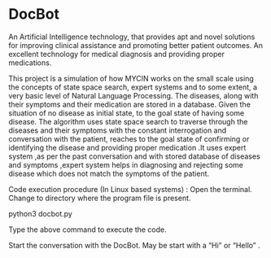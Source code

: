 # DocBot

An  Artificial Intelligence  technology, that provides  apt and novel solutions for improving clinical assistance and promoting better patient outcomes. An excellent technology for medical diagnosis and providing proper medications.

This project is a simulation of how MYCIN works on the small scale using the concepts of state space search, expert systems and to some extent, a very basic level of  Natural Language Processing. The diseases, along with their symptoms and their medication are stored in a database. Given the situation of no disease as initial state, to the goal state of having some disease. The algorithm uses state space search to traverse through the diseases and their symptoms with the constant interrogation and conversation with the patient, reaches to the goal state of confirming or identifying  the disease and providing proper medication .It uses expert system ,as per the past conversation and with stored database of diseases and symptoms ,expert system helps in diagnosing and rejecting some disease which does not match the symptoms of the patient.

Code execution procedure (In Linux based systems) :
Open  the terminal.
Change to directory where the program file is present.

python3 docbot.py  

Type the above command to execute the code.

Start the conversation with the DocBot. May be start with  a “Hi” or “Hello” . 
